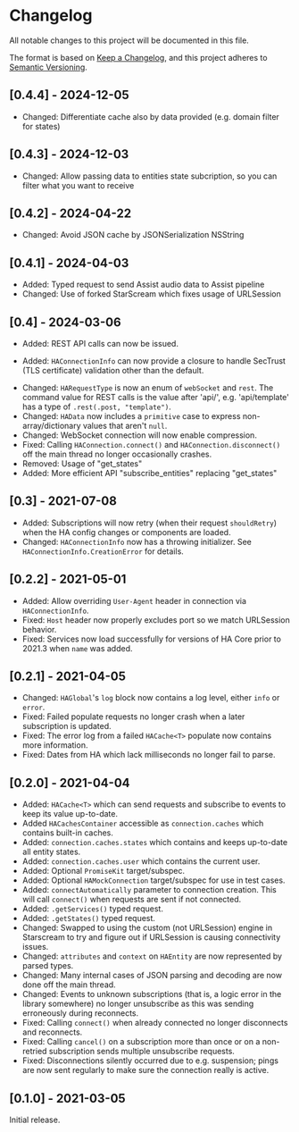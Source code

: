# Changelog
All notable changes to this project will be documented in this file.

The format is based on [Keep a Changelog](https://keepachangelog.com/en/1.0.0/),
and this project adheres to [Semantic Versioning](https://semver.org/spec/v2.0.0.html).

## [0.4.4] - 2024-12-05
- Changed: Differentiate cache also by data provided (e.g. domain filter for states)

## [0.4.3] - 2024-12-03
- Changed: Allow passing data to entities state subcription, so you can filter what you want to receive

## [0.4.2] - 2024-04-22
- Changed: Avoid JSON cache by JSONSerialization NSString

## [0.4.1] - 2024-04-03
- Added: Typed request to send Assist audio data to Assist pipeline
- Changed: Use of forked StarScream which fixes usage of URLSession

## [0.4] - 2024-03-06
- Added: REST API calls can now be issued.
* Added: `HAConnectionInfo` can now provide a closure to handle SecTrust (TLS certificate) validation other than the default.
- Changed: `HARequestType` is now an enum of `webSocket` and `rest`. The command value for REST calls is the value after 'api/', e.g. 'api/template' has a type of `.rest(.post, "template")`.
- Changed: `HAData` now includes a `primitive` case to express non-array/dictionary values that aren't `null`.
- Changed: WebSocket connection will now enable compression.
- Fixed: Calling `HAConnection.connect()` and `HAConnection.disconnect()` off the main thread no longer occasionally crashes.
- Removed: Usage of "get_states"
- Added: More efficient API "subscribe_entities" replacing "get_states"

## [0.3] - 2021-07-08
- Added: Subscriptions will now retry (when their request `shouldRetry`) when the HA config changes or components are loaded.
- Changed: `HAConnectionInfo` now has a throwing initializer. See `HAConnectionInfo.CreationError` for details.

## [0.2.2] - 2021-05-01
- Added: Allow overriding `User-Agent` header in connection via `HAConnectionInfo`.
- Fixed: `Host` header now properly excludes port so we match URLSession behavior.
- Fixed: Services now load successfully for versions of HA Core prior to 2021.3 when `name` was added.

## [0.2.1] - 2021-04-05
- Changed: `HAGlobal`'s `log` block now contains a log level, either `info` or `error`.
- Fixed: Failed populate requests no longer crash when a later subscription is updated.
- Fixed: The error log from a failed `HACache<T>` populate now contains more information.
- Fixed: Dates from HA which lack milliseconds no longer fail to parse.

## [0.2.0] - 2021-04-04
- Added: `HACache<T>` which can send requests and subscribe to events to keep its value up-to-date.
- Added `HACachesContainer` accessible as `connection.caches` which contains built-in caches.
- Added: `connection.caches.states` which contains and keeps up-to-date all entity states.
- Added: `connection.caches.user` which contains the current user.
- Added: Optional `PromiseKit` target/subspec.
- Added: Optional `HAMockConnection` target/subspec for use in test cases.
- Added: `connectAutomatically` parameter to connection creation. This will call `connect()` when requests are sent if not connected.
- Added: `.getServices()` typed request.
- Added: `.getStates()` typed request.
- Changed: Swapped to using the custom (not URLSession) engine in Starscream to try and figure out if URLSession is causing connectivity issues.
- Changed: `attributes` and `context` on `HAEntity` are now represented by parsed types.
- Changed: Many internal cases of JSON parsing and decoding are now done off the main thread.
- Changed: Events to unknown subscriptions (that is, a logic error in the library somewhere) no longer unsubscribe as this was sending erroneously during reconnects.
- Fixed: Calling `connect()` when already connected no longer disconnects and reconnects.
- Fixed: Calling `cancel()` on a subscription more than once or on a non-retried subscription sends multiple unsubscribe requests.
- Fixed: Disconnections silently occurred due to e.g. suspension; pings are now sent regularly to make sure the connection really is active.

## [0.1.0] - 2021-03-05
Initial release.

<!--
Types of changes

- Added for new features.
- Changed for changes in existing functionality.
- Deprecated for soon-to-be removed features.
- Removed for now removed features.
- Fixed for any bug fixes.
- Security in case of vulnerabilities.
-->
